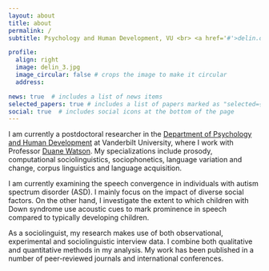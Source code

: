 ```yaml
---
layout: about
title: about
permalink: /
subtitle: Psychology and Human Development, VU <br> <a href='#'>delin.deng@gmail.com</a>. 

profile:
  align: right
  image: delin_3.jpg
  image_circular: false # crops the image to make it circular
  address:

news: true  # includes a list of news items
selected_papers: true # includes a list of papers marked as "selected={true}"
social: true  # includes social icons at the bottom of the page
---
```


I am currently a postdoctoral researcher in the [Department of Psychology and Human Development](https://peabody.vanderbilt.edu/academics/departments/psych/) at Vanderbilt University, where I work with Professor [Duane Watson](https://www.vanderbilt.edu/psychological_sciences/bio/duane-watson). My specializations include prosody, computational sociolinguistics, sociophonetics, language variation and change, corpus linguistics and language acquisition.

I am currently examining the speech convergence in individuals with autism spectrum disorder (ASD). I mainly focus on the impact of diverse social factors. On the other hand, I investigate the extent to which children with Down syndrome use acoustic cues to mark prominence in speech compared to typically developing children.

As a sociolinguist, my research makes use of both observational, experimental and sociolinguistic interview data. I combine both qualitative and quantitative methods in my analysis. My work has been published in a number of peer-reviewed journals and international conferences.

